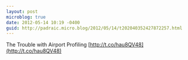 ```yaml
---
layout: post
microblog: true
date: 2012-05-14 10:19 -0400
guid: http://padraic.micro.blog/2012/05/14/t202040352427872257.html
---
```

The Trouble with Airport Profiling [http://t.co/hau8QV48](http://t.co/hau8QV48)
